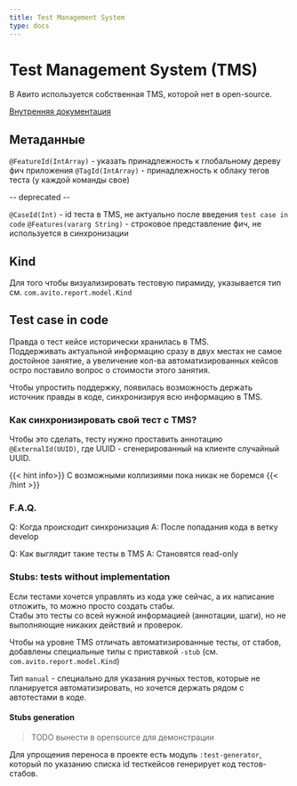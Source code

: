```yaml
---
title: Test Management System
type: docs
---
```


# Test Management System (TMS)

В Авито используется собственная TMS, которой нет в open-source.

[Внутренняя документация](http://links.k.avito.ru/h)

## Метаданные

`@FeatureId(IntArray)` - указать принадлежность к глобальному дереву фич приложения
`@TagId(IntArray)` - принадлежность к облаку тегов теста (у каждой команды свое)

-- deprecated --

`@CaseId(Int)` - id теста в TMS, не актуально после введения `test case in code`
`@Features(vararg String)` - строковое представление фич, не используется в синхронизации 

## Kind

Для того чтобы визуализировать тестовую пирамиду, указывается тип см. `com.avito.report.model.Kind`

## Test case in code

Правда о тест кейсе исторически хранилась в TMS. \
Поддерживать актуальной информацию сразу в двух местах не самое достойное занятие, а увеличение кол-ва автоматизированных
кейсов остро поставило вопрос о стоимости этого занятия.

Чтобы упростить поддержку, появилась возможность держать источник правды в коде, синхронизируя всю информацию в TMS.

### Как синхронизировать свой тест с TMS?

Чтобы это сделать, тесту нужно проставить аннотацию `@ExternalId(UUID)`, где UUID - сгенерированный на клиенте случайный UUID.

{{< hint info>}}
С возможными коллизиями пока никак не боремся
{{< /hint >}}

### F.A.Q.

Q: Когда происходит синхронизация
A: После попадания кода в ветку develop

Q: Как выглядит такие тесты в TMS
A: Становятся read-only

### Stubs: tests without implementation

Если тестами хочется управлять из кода уже сейчас, а их написание отложить, то можно просто создать стабы. \
Стабы это тесты со всей нужной информацией (аннотации, шаги), но не выполняющие никаких действий и проверок.

Чтобы на уровне TMS отличать автоматизированные тесты, от стабов, добавлены специальные типы с приставкой `-stub`
(см. `com.avito.report.model.Kind`)

Тип `manual` - специально для указания ручных тестов, которые не планируется автоматизировать,
но хочется держать рядом с автотестами в коде.

#### Stubs generation

> TODO вынести в opensource для демонстрации

Для упрощения переноса в проекте есть модуль `:test-generator`, который по указанию списка id тесткейсов генерирует код тестов-стабов.
